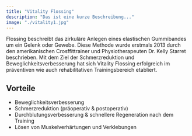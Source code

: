```yaml
---
title: "Vitality Flossing"
description: "Das ist eine kurze Beschreibung..."
image: "./vitality1.jpg"
---
```


Flossing beschreibt das zirkuläre Anlegen eines elastischen Gummibandes um ein Gelenk oder Gewebe. Diese Methode wurde erstmals 2013 durch den amerikanischen Crosffittrainer und Physiotherapeuten Dr. Kelly Starret beschrieben. Mit dem Ziel der Schmerzreduktion und Beweglichkeitsverbesserung hat sich Vitality Flossing erfolgreich im präventiven wie auch rehabilitativen Trainingsbereich etabliert.

## Vorteile

* Beweglichkeitsverbesserung
* Schmerzreduktion (präoperativ & postoperativ)
* Durchblutungsverbesserung & schnellere Regeneration nach dem Training
* Lösen von Muskelverhärtungen und Verklebungen
